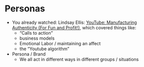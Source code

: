 # Personas
- You already watched: Lindsay Ellis: [YouTube: Manufacturing Authenticity (For Fun and Profit!)](https://www.youtube.com/watch?v=8FJEtCvb2Kw), which covered things like:
  - “Calls to action”
  - business models
  - Emotional Labor / maintaining an affect
  - the “Youtube algorithm”
- Persona / Brand
  - We all act in different ways in different groups / situations

  
